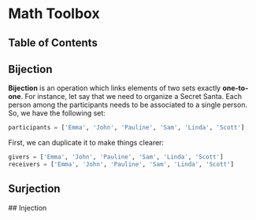 # Math Toolbox

## Table of Contents

## Bijection

**Bijection** is an operation which links elements of two sets exactly **one-to-one**. For instance, let say that we need to organize a Secret Santa. Each person among the participants needs to be associated to a single person. So, we have the following set:

```python
participants = ['Emma', 'John', 'Pauline', 'Sam', 'Linda', 'Scott']
```

First, we can duplicate it to make things clearer:
```python
givers = ['Emma', 'John', 'Pauline', 'Sam', 'Linda', 'Scott']
receivers = ['Emma', 'John', 'Pauline', 'Sam', 'Linda', 'Scott']
```

## Surjection


## Injection